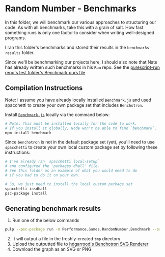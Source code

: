# Random Number - Benchmarks

In this folder, we will benchmark our various approaches to structuring our code. As with all benchmarks, take this with a grain of salt. How fast something runs is only one factor to consider when writing well-designed programs.

I ran this folder's benchmarks and stored their results in the `benchmarks-results` folder.

Since we'll be benchmarking our projects here, I should also note that Nate has already written such benchmarks in his `Run` repo. See the [purescript-run repo's test folder's Benchmark.purs file](https://github.com/natefaubion/purescript-run/blob/master/test/Bench.purs)

## Compilation Instructions

Note: I assume you have already locally installed `Benchmark.js` and used spacchetti to create your own package set that includes `Benchotron`.

Install [`Benchmark.js`](https://benchmarkjs.com/) locally via the command below:
```bash
# Note: This must be installed locally for the code to work.
# If you install it globally, Node won't be able to find `benchmark`.
npm install benchmark
```

Since `benchotron` is not in the default package set (yet), you'll need to use `spacchetti` to create your own local custom package set by following these instructions:
```bash
# I've already ran `spacchetti local-setup`
# and configured the 'packages.dhall' file.
# See this folder as an example of what you would need to do
# if you had to do it on your own.

# So, we just need to install the local custom package set
spacchetti insdhall
psc-package install
```

## Generating benchmark results

1. Run one of the below commands
```bash
pulp --psc-package run -m Performance.Games.RandomNumber.Benchmark --src-path "benchmark" --include "src:test"
```
2. It will output a file in the freshly-created `tmp` directory
3. Upload the outputted file to [hdgarrood's Benchotron SVG Renderer](http://harry.garrood.me/purescript-benchotron-svg-renderer/)
4. Download the graph as an SVG or PNG
